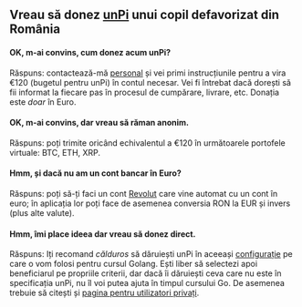 ## Vreau să donez [unPi](https://www.unpi.ro/) unui copil defavorizat din România

#### OK, m-ai convins, cum donez acum unPi?

Răspuns: contactează-mă [personal](mailto:ciprian.manea@gmail.com?subject=vreau%20sa%20donez%20unPi) și vei primi instrucțiunile pentru a vira €120 (bugetul pentru unPi) în contul necesar. Vei fi întrebat dacă dorești să fii informat la fiecare pas în procesul de cumpărare, livrare, etc. Donația este _doar_ în Euro.

#### OK, m-ai convins, dar vreau să răman anonim.

Răspuns: poți trimite oricând echivalentul a €120 în următoarele portofele virtuale: BTC, ETH, XRP.

#### Hmm, și dacă nu am un cont bancar în Euro?

Răspuns: poți să-ți faci un cont [Revolut](https://www.revolut.com) care vine automat cu un cont în euro; în aplicația lor poți face de asemenea conversia RON la EUR și invers (plus alte valute).

#### Hmm, îmi place ideea dar vreau să donez direct.

Răspuns: Iți recomand _călduros_ să dăruiești unPi în aceeași [configurație](https://www.unpi.ro/spec/) pe care o vom folosi pentru cursul Golang. Ești liber să selectezi apoi beneficiarul pe propriile criterii, dar dacă îi dăruiești ceva care nu este în specificația unPi, nu îl voi putea ajuta în timpul cursului Go. De asemenea trebuie să citești și [pagina pentru utilizatori privați](https://www.unpi.ro/privat/).
